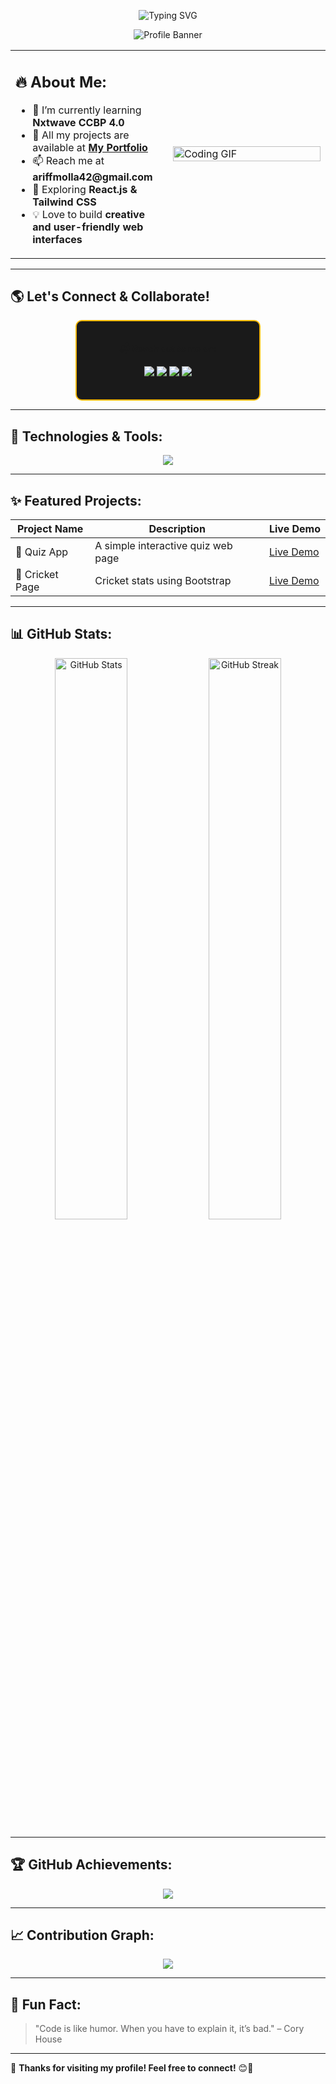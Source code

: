 <!-- Profile Header with Animated Typing -->
<p align="center">
  <img src="https://readme-typing-svg.herokuapp.com?font=Fira+Code&size=30&pause=1000&color=F7B801&center=true&vCenter=true&width=500&lines=Hi+%F0%9F%91%8B%2C+I'm+Arif+Molla;Frontend+Developer;Passionate+Coder+%F0%9F%92%AA" alt="Typing SVG" />
</p>

<!-- Profile Banner -->
<p align="center">
  <img src="https://github.com/arif-900/Arif/blob/main/linkedin_cover_photo_2.png" alt="Profile Banner">
</p>

<!-- About Me Section with GIF in one container -->
<table>
  <tr>
    <td width="50%">
      <h2>🔥 About Me:</h2>
      <ul>
        <li>🌱 I’m currently learning <b>Nxtwave CCBP 4.0</b></li>
        <li>💼 All my projects are available at <a href="https://arifportfolio9.ccbp.tech"><b>My Portfolio</b></a></li>
        <li>📫 Reach me at <b>ariffmolla42@gmail.com</b></li>
        <li>🚀 Exploring <b>React.js & Tailwind CSS</b></li>
        <li>💡 Love to build <b>creative and user-friendly web interfaces</b></li>
      </ul>
    </td>
    <td width="50%">
      <img src="https://media.giphy.com/media/qgQUggAC3Pfv687qPC/giphy.gif" width="100%" alt="Coding GIF">
    </td>
  </tr>
</table>

---

## 🌎 Let's Connect & Collaborate!
<div align="center" style="border: 2px solid #F7B801; padding: 20px; border-radius: 10px; width: 50%; margin: auto; background: #1A1A1A;">
  <p><b>📬 Reach out to me on:</b></p>
  <p>
    <a href="https://twitter.com/arifmolla9">
      <img src="https://img.shields.io/badge/Twitter-1DA1F2?style=for-the-badge&logo=twitter&logoColor=white" />
    </a>
    <a href="https://linkedin.com/in/arifmolla9">
      <img src="https://img.shields.io/badge/LinkedIn-0077B5?style=for-the-badge&logo=linkedin&logoColor=white" />
    </a>
    <a href="mailto:ariffmolla42@gmail.com">
      <img src="https://img.shields.io/badge/Gmail-D14836?style=for-the-badge&logo=gmail&logoColor=white" />
    </a>
    <a href="https://github.com/arif-900">
      <img src="https://img.shields.io/badge/GitHub-333?style=for-the-badge&logo=github&logoColor=white" />
    </a>
  </p>
</div>

---

## 🚀 Technologies & Tools:
<p align="center">
  <img src="https://skillicons.dev/icons?i=html,css,bootstrap,js,react,tailwind,cpp,java,github" />
</p>

---

## ✨ Featured Projects:
| Project Name | Description | Live Demo |
|-------------|------------|-----------|
| 📝 Quiz App | A simple interactive quiz web page | [Live Demo](https://arifportfolio9.ccbp.tech/quiz) |
| 🏏 Cricket Page | Cricket stats using Bootstrap | [Live Demo](https://arifportfolio9.ccbp.tech/cricket) |

---

## 📊 GitHub Stats:
<div align="center">
  <img src="https://github-readme-stats.vercel.app/api?username=arif-900&show_icons=true&theme=radical" width="48%" alt="GitHub Stats" />
  <img src="https://github-readme-streak-stats.herokuapp.com/?user=arif-900&theme=radical" width="48%" alt="GitHub Streak" />
</div>

---

## 🏆 GitHub Achievements:
<p align="center">
  <img src="https://github-profile-trophy.vercel.app/?username=arif-900&theme=onestar&margin-w=10">
</p>

---

## 📈 Contribution Graph:
<p align="center">
  <img src="https://github-readme-activity-graph.cyclic.app/graph?username=arif-900&theme=github">
</p>

---

## 🎉 Fun Fact:
> "Code is like humor. When you have to explain it, it’s bad." – Cory House

---

🌟 **Thanks for visiting my profile! Feel free to connect!** 😊🚀
